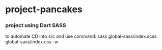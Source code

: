 # project-pancakes

### project using Dart SASS

to automate CD into src and use command:
sass global-sass/index.scss global-sass/index.css -w
